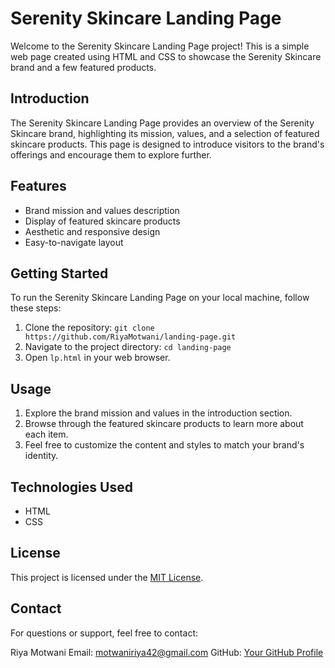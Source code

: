 # Serenity Skincare Landing Page

Welcome to the Serenity Skincare Landing Page project! This is a simple web page created using HTML and CSS to showcase the Serenity Skincare brand and a few featured products.

## Introduction

The Serenity Skincare Landing Page provides an overview of the Serenity Skincare brand, highlighting its mission, values, and a selection of featured skincare products. This page is designed to introduce visitors to the brand's offerings and encourage them to explore further.

## Features

- Brand mission and values description
- Display of featured skincare products
- Aesthetic and responsive design
- Easy-to-navigate layout

## Getting Started

To run the Serenity Skincare Landing Page on your local machine, follow these steps:

1. Clone the repository: `git clone https://github.com/RiyaMotwani/landing-page.git`
2. Navigate to the project directory: `cd landing-page`
3. Open `lp.html` in your web browser.

## Usage

1. Explore the brand mission and values in the introduction section.
2. Browse through the featured skincare products to learn more about each item.
3. Feel free to customize the content and styles to match your brand's identity.

## Technologies Used

- HTML
- CSS

## License

This project is licensed under the [MIT License](LICENSE).

## Contact

For questions or support, feel free to contact:

Riya Motwani
Email: motwaniriya42@gmail.com
GitHub: [Your GitHub Profile](https://github.com/RiyaMotwani)

